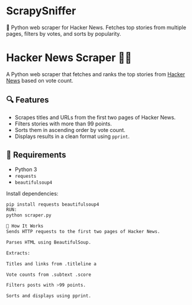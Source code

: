 # ScrapySniffer
📰 Python web scraper for Hacker News. Fetches top stories from multiple pages, filters by votes, and sorts by popularity.

# Hacker News Scraper 🕵️‍♂️

A Python web scraper that fetches and ranks the top stories from [Hacker News](https://news.ycombinator.com/) based on vote count.

## 🔍 Features

- Scrapes titles and URLs from the first two pages of Hacker News.
- Filters stories with more than 99 points.
- Sorts them in ascending order by vote count.
- Displays results in a clean format using `pprint`.

## 🧰 Requirements

- Python 3
- `requests`
- `beautifulsoup4`

Install dependencies:

```bash
pip install requests beautifulsoup4
RUN:
python scraper.py

🧠 How It Works
Sends HTTP requests to the first two pages of Hacker News.

Parses HTML using BeautifulSoup.

Extracts:

Titles and links from .titleline a

Vote counts from .subtext .score

Filters posts with >99 points.

Sorts and displays using pprint.
